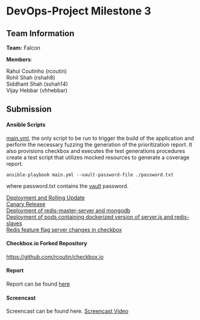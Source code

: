 # DevOps-Project Milestone 3

## Team Information

**Team:** Falcon

**Members**:

Rahul Coutinho  (rcoutin)  
Rohil Shah      (rshah8)  
Siddhant Shah   (sshah14)  
Vijay Hebbar    (vhhebbar)  

## Submission

#### Ansible Scripts

[main.yml](main.yml), the only script to be run to trigger the build of the application and perform the necessary fuzzing the generation of the prioritization report. It also provisions checkbox and executes the test generations procedures create a test script that utilizes mocked resources to generate a coverage report.

``` 
ansible-playbook main.yml --vault-password-file ./password.txt
```
where password.txt contains the [vault](secrets.yml) password.

[Deployment and Rolling Update](/roles/iTrust_build/tasks/main.yml)  
[Canary Release](/roles/checkbox_build/tasks/main.yml)  
[Deployment of redis-master-server and mongodb](/infrastructure/deploy_secondary.yml)  
[Deployment of pods containing dockerized version of server.js and redis-slaves](infrastructure/deploy_primary.yml)  
[Redis feature flag server changes in checkbox](https://github.com/rcoutin/checkbox.io)

#### Checkbox.io Forked Repository
https://github.com/rcoutin/checkbox.io

#### Report
Report can be found [here](report.md)

#### Screencast

Screencast can be found here. [Screencast Video](https://youtu.be/o48Zpq0xLiU)
